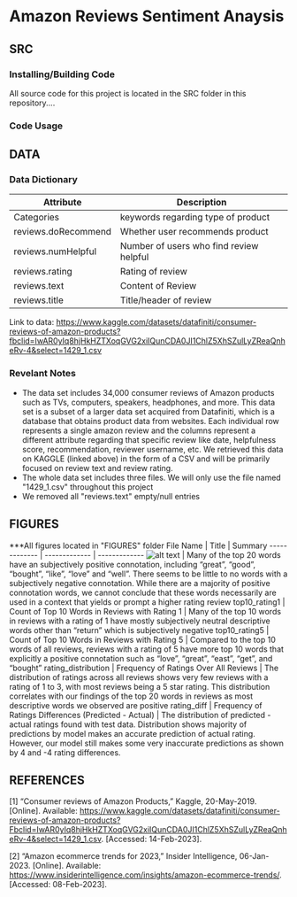 # Amazon Reviews Sentiment Anaysis

## SRC

### Installing/Building Code
All source code for this project is located in the SRC folder in this repository....

### Code Usage

## DATA

### Data Dictionary
Attribute  | Description
------------- | -------------
Categories  | keywords regarding type of product
reviews.doRecommend  | Whether user recommends product
reviews.numHelpful  |  Number of users who find review helpful
reviews.rating  | Rating of review
reviews.text  | Content of Review
reviews.title  | Title/header of review

Link to data: https://www.kaggle.com/datasets/datafiniti/consumer-reviews-of-amazon-products?fbclid=IwAR0yIq8hjHkHZTXoqGVG2xiIQunCDA0JI1ChlZ5XhSZulLyZReaQnheRv-4&select=1429_1.csv

### Revelant Notes
- The data set includes 34,000 consumer reviews of Amazon products such as TVs, computers, speakers, headphones, and more. This data set is a subset of a larger data set acquired from Datafiniti, which is a database that obtains product data from websites. Each individual row represents a single amazon review and the columns represent a different attribute regarding that specific review like date, helpfulness score, recommendation, reviewer username, etc. We retrieved this data on KAGGLE (linked above) in the form of a CSV and will be primarily focused on review text and review rating.
- The whole data set includes three files. We will only use the file named "1429_1.csv" throughout this project
- We removed all "reviews.text" empty/null entries

## FIGURES
***All figures located in "FIGURES" folder
File Name  | Title  | Summary
------------- | ------------- | -------------
![alt text](https://github.com/lucywang-uva/dsp1/blob/main/FIGURES/top20_all.png?raw=true) | Many of the top 20 words have an subjectively positive connotation, including “great”, “good”, “bought”, “like”, “love” and “well”. There seems to be little to no words with a subjectively negative connotation. While there are a majority of positive connotation words, we cannot conclude that these words necessarily are used in a context that yields or prompt a higher rating review
top10_rating1  | Count of Top 10 Words in Reviews with Rating 1 | Many of the top 10 words in reviews with a rating of 1 have mostly subjectively neutral descriptive words other than “return” which is subjectively negative
top10_rating5  | Count of Top 10 Words in Reviews with Rating 5 | Compared to the top 10 words of all reviews, reviews with a rating of 5 have more top 10 words that explicitly a positive connotation such as “love”, “great”, “east”, “get”, and “bought”
rating_distribution  | Frequency of Ratings Over All Reviews | The distribution of ratings across all reviews shows very few reviews with a rating of 1 to 3, with most reviews being a 5 star rating. This distribution correlates with our findings of the top 20 words in reviews as most descriptive words we observed are positive
rating_diff  | Frequency of Ratings Differences (Predicted - Actual) | The distribution of predicted - actual ratings found with test data. Distribution shows majority of predictions by model makes an accurate prediction of actual rating. However, our model still makes some very inaccurate predictions as shown by 4 and -4 rating differences.





## REFERENCES
[1]	“Consumer reviews of Amazon Products,” Kaggle, 20-May-2019. [Online]. Available: https://www.kaggle.com/datasets/datafiniti/consumer-reviews-of-amazon-products?Fbclid=IwAR0yIq8hjHkHZTXoqGVG2xiIQunCDA0JI1ChlZ5XhSZulLyZReaQnheRv-4&select=1429_1.csv. [Accessed: 14-Feb-2023]. 

[2]	“Amazon ecommerce trends for 2023,” Insider Intelligence, 06-Jan-2023. [Online]. Available: https://www.insiderintelligence.com/insights/amazon-ecommerce-trends/. [Accessed: 08-Feb-2023]. 




